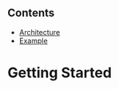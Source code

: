 Contents
--------
* [Architecture](../README.md)
* [Example](example/index.md)

# Getting Started

``` important:: Its a note! in markdown!
```

